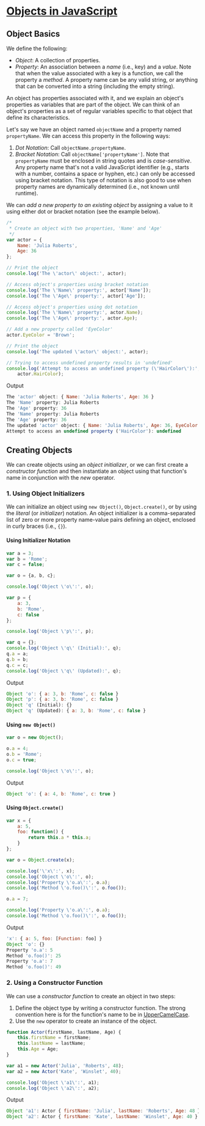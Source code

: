 # [Objects in JavaScript](https://www.hackerrank.com/challenges/js10-objects/topics)

## Object Basics
We define the following:

- _Object_: A collection of properties.
- _Property_: An association between a _name_ (i.e., key) and a _value_. Note that when the value associated with a key is a function, we call the property a _method_. A property name can be any valid string, or anything that can be converted into a string (including the empty string).

An object has properties associated with it, and we explain an object's properties as variables that are part of the object. We can think of an object's properties as a set of regular variables specific to that object that define its characteristics.

Let's say we have an object named `objectName` and a property named `propertyName`. We can access this property in the following ways:

1. _Dot Notation_: Call `objectName.propertyName`.
2. _Bracket Notation_: Call `objectName['propertyName']`. Note that `propertyName` must be enclosed in string quotes and is _case-sensitive_. Any property name that's not a valid JavaScript identifier (e.g., starts with a number, contains a space or hyphen, etc.) can only be accessed using bracket notation. This type of notation is also good to use when property names are dynamically determined (i.e., not known until runtime).

We can _add a new property to an existing object_ by assigning a value to it using either dot or bracket notation (see the example below).

```js
/*
 * Create an object with two properties, 'Name' and 'Age'
 */
var actor = {
    Name: 'Julia Roberts', 
    Age: 36
};

// Print the object
console.log('The \'actor\' object:', actor);

// Access object's properties using bracket notation
console.log('The \'Name\' property:', actor['Name']);
console.log('The \'Age\' property:', actor['Age']);

// Access object's properties using dot notation
console.log('The \'Name\' property:', actor.Name);
console.log('The \'Age\' property:', actor.Age);

// Add a new property called 'EyeColor'
actor.EyeColor = 'Brown';

// Print the object
console.log('The updated \'actor\' object:', actor);

// Trying to access undefined property results in 'undefined'
console.log('Attempt to access an undefined property (\'HairColor\'):', 
    actor.HairColor);
```

Output
```js
The 'actor' object: { Name: 'Julia Roberts', Age: 36 }
The 'Name' property: Julia Roberts
The 'Age' property: 36
The 'Name' property: Julia Roberts
The 'Age' property: 36
The updated 'actor' object: { Name: 'Julia Roberts', Age: 36, EyeColor: 'Brown' }
Attempt to access an undefined property ('HairColor'): undefined
```

## Creating Objects
We can create objects using an _object initializer_, or we can first create a _constructor function_ and then instantiate an object using that function's name in conjunction with the _new_ operator.

### 1. Using Object Initializers
We can initialize an object using `new Object()`, `Object.create()`, or by using the _literal_ (or _initializer_) notation. An object initializer is a comma-separated list of zero or more property name-value pairs defining an object, enclosed in curly braces (i.e., `{}`).

#### Using Initializer Notation
```js
var a = 3;
var b = 'Rome';
var c = false;

var o = {a, b, c};

console.log('Object \'o\':', o);

var p = {
    a: 3, 
    b: 'Rome', 
    c: false
};

console.log('Object \'p\':', p);

var q = {};
console.log('Object \'q\' (Initial):', q);
q.a = a;
q.b = b;
q.c = c;
console.log('Object \'q\' (Updated):', q);
```

Output
```js
Object 'o': { a: 3, b: 'Rome', c: false }
Object 'p': { a: 3, b: 'Rome', c: false }
Object 'q' (Initial): {}
Object 'q' (Updated): { a: 3, b: 'Rome', c: false }
```

#### Using `new Object()`
```js
var o = new Object();

o.a = 4;
o.b = 'Rome';
o.c = true;

console.log('Object \'o\':', o);
```

Output
```js
Object 'o': { a: 4, b: 'Rome', c: true }
```

#### Using `Object.create()`
```js
var x = {
    a: 5, 
    foo: function() {
        return this.a * this.a;
    }
};

var o = Object.create(x);

console.log('\'x\':', x);
console.log('Object \'o\':', o);
console.log('Property \'o.a\':', o.a);
console.log('Method \'o.foo()\':', o.foo());

o.a = 7;

console.log('Property \'o.a\':', o.a);
console.log('Method \'o.foo()\':', o.foo());
```

Output
```js
'x': { a: 5, foo: [Function: foo] }
Object 'o': {}
Property 'o.a': 5
Method 'o.foo()': 25
Property 'o.a': 7
Method 'o.foo()': 49
```

### 2. Using a Constructor Function
We can use a _constructor function_ to create an object in two steps:

1. Define the object type by writing a constructor function. The strong convention here is for the function's name to be in [UpperCamelCase](https://en.wikipedia.org/wiki/Camel_case).
2. Use the `new` operator to create an instance of the object.

```js
function Actor(firstName, lastName, Age) {
    this.firstName = firstName;
    this.lastName = lastName;
    this.Age = Age;
}

var a1 = new Actor('Julia', 'Roberts', 48);
var a2 = new Actor('Kate', 'Winslet', 40);

console.log('Object \'a1\':', a1);
console.log('Object \'a2\':', a2);
```

Output
```js
Object 'a1': Actor { firstName: 'Julia', lastName: 'Roberts', Age: 48 }
Object 'a2': Actor { firstName: 'Kate', lastName: 'Winslet', Age: 40 }
```